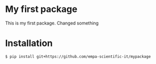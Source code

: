 # My first package

This is my first package. Changed something

# Installation
```bash
$ pip install git+https://github.com/empa-scientific-it/mypackage
```